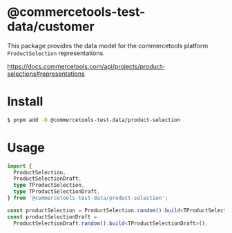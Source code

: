 # @commercetools-test-data/customer

This package provides the data model for the commercetools platform `ProductSelection` representations.

https://docs.commercetools.com/api/projects/product-selections#representations

# Install

```bash
$ pnpm add -D @commercetools-test-data/product-selection
```

# Usage

```ts
import {
  ProductSelection,
  ProductSelectionDraft,
  type TProductSelection,
  type TProductSelectionDraft,
} from '@commercetools-test-data/product-selection';

const productSelection = ProductSelection.random().build<TProductSelection>();
const productSelectionDraft =
  ProductSelectionDraft.random().build<TProductSelectionDraft>();
```
